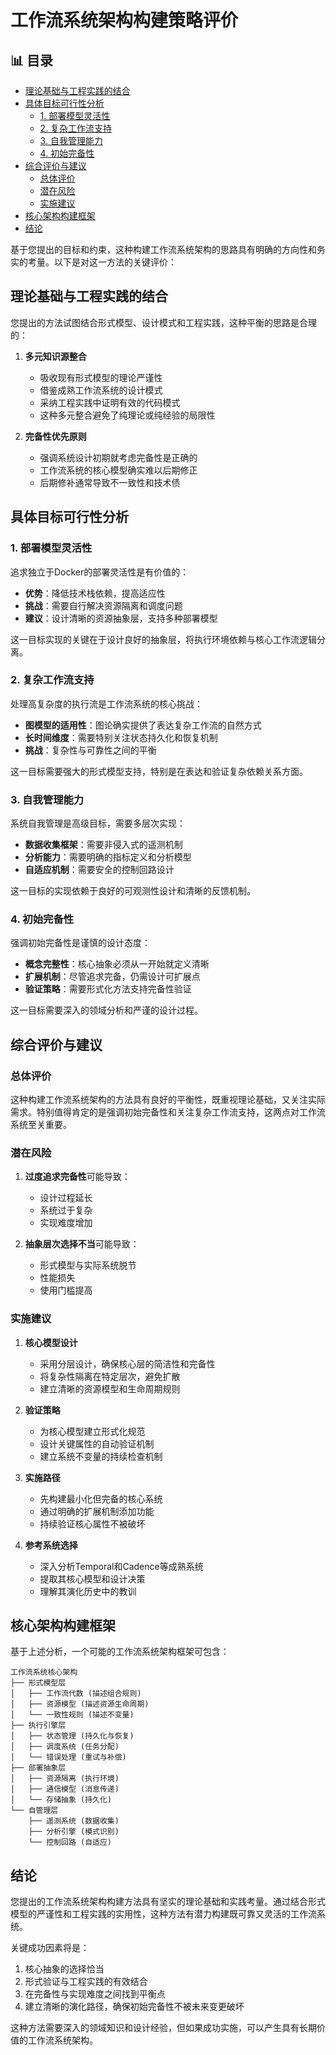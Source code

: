 ﻿# 工作流系统架构构建策略评价


## 📊 目录

- [理论基础与工程实践的结合](#理论基础与工程实践的结合)
- [具体目标可行性分析](#具体目标可行性分析)
  - [1. 部署模型灵活性](#1-部署模型灵活性)
  - [2. 复杂工作流支持](#2-复杂工作流支持)
  - [3. 自我管理能力](#3-自我管理能力)
  - [4. 初始完备性](#4-初始完备性)
- [综合评价与建议](#综合评价与建议)
  - [总体评价](#总体评价)
  - [潜在风险](#潜在风险)
  - [实施建议](#实施建议)
- [核心架构构建框架](#核心架构构建框架)
- [结论](#结论)


基于您提出的目标和约束，这种构建工作流系统架构的思路具有明确的方向性和务实的考量。以下是对这一方法的关键评价：

## 理论基础与工程实践的结合

您提出的方法试图结合形式模型、设计模式和工程实践，这种平衡的思路是合理的：

1. **多元知识源整合**
   - 吸收现有形式模型的理论严谨性
   - 借鉴成熟工作流系统的设计模式
   - 采纳工程实践中证明有效的代码模式
   - 这种多元整合避免了纯理论或纯经验的局限性

2. **完备性优先原则**
   - 强调系统设计初期就考虑完备性是正确的
   - 工作流系统的核心模型确实难以后期修正
   - 后期修补通常导致不一致性和技术债

## 具体目标可行性分析

### 1. 部署模型灵活性

追求独立于Docker的部署灵活性是有价值的：

- **优势**：降低技术栈依赖，提高适应性
- **挑战**：需要自行解决资源隔离和调度问题
- **建议**：设计清晰的资源抽象层，支持多种部署模型

这一目标实现的关键在于设计良好的抽象层，将执行环境依赖与核心工作流逻辑分离。

### 2. 复杂工作流支持

处理高复杂度的执行流是工作流系统的核心挑战：

- **图模型的适用性**：图论确实提供了表达复杂工作流的自然方式
- **长时间维度**：需要特别关注状态持久化和恢复机制
- **挑战**：复杂性与可靠性之间的平衡

这一目标需要强大的形式模型支持，特别是在表达和验证复杂依赖关系方面。

### 3. 自我管理能力

系统自我管理是高级目标，需要多层次实现：

- **数据收集框架**：需要非侵入式的遥测机制
- **分析能力**：需要明确的指标定义和分析模型
- **自适应机制**：需要安全的控制回路设计

这一目标的实现依赖于良好的可观测性设计和清晰的反馈机制。

### 4. 初始完备性

强调初始完备性是谨慎的设计态度：

- **概念完整性**：核心抽象必须从一开始就定义清晰
- **扩展机制**：尽管追求完备，仍需设计可扩展点
- **验证策略**：需要形式化方法支持完备性验证

这一目标需要深入的领域分析和严谨的设计过程。

## 综合评价与建议

### 总体评价

这种构建工作流系统架构的方法具有良好的平衡性，既重视理论基础，又关注实际需求。特别值得肯定的是强调初始完备性和关注复杂工作流支持，这两点对工作流系统至关重要。

### 潜在风险

1. **过度追求完备性**可能导致：
   - 设计过程延长
   - 系统过于复杂
   - 实现难度增加

2. **抽象层次选择不当**可能导致：
   - 形式模型与实际系统脱节
   - 性能损失
   - 使用门槛提高

### 实施建议

1. **核心模型设计**
   - 采用分层设计，确保核心层的简洁性和完备性
   - 将复杂性隔离在特定层次，避免扩散
   - 建立清晰的资源模型和生命周期规则

2. **验证策略**
   - 为核心模型建立形式化规范
   - 设计关键属性的自动验证机制
   - 建立系统不变量的持续检查机制

3. **实施路径**
   - 先构建最小化但完备的核心系统
   - 通过明确的扩展机制添加功能
   - 持续验证核心属性不被破坏

4. **参考系统选择**
   - 深入分析Temporal和Cadence等成熟系统
   - 提取其核心模型和设计决策
   - 理解其演化历史中的教训

## 核心架构构建框架

基于上述分析，一个可能的工作流系统架构框架可包含：

```text
工作流系统核心架构
├── 形式模型层
│   ├── 工作流代数 (描述组合规则)
│   ├── 资源模型 (描述资源生命周期)
│   └── 一致性规则 (描述不变量)
├── 执行引擎层
│   ├── 状态管理 (持久化与恢复)
│   ├── 调度系统 (任务分配)
│   └── 错误处理 (重试与补偿)
├── 部署抽象层
│   ├── 资源隔离 (执行环境)
│   ├── 通信模型 (消息传递)
│   └── 存储抽象 (持久化)
└── 自管理层
    ├── 遥测系统 (数据收集)
    ├── 分析引擎 (模式识别)
    └── 控制回路 (自适应)
```

## 结论

您提出的工作流系统架构构建方法具有坚实的理论基础和实践考量。通过结合形式模型的严谨性和工程实践的实用性，这种方法有潜力构建既可靠又灵活的工作流系统。

关键成功因素将是：

1. 核心抽象的选择恰当
2. 形式验证与工程实践的有效结合
3. 在完备性与实现难度之间找到平衡点
4. 建立清晰的演化路径，确保初始完备性不被未来变更破坏

这种方法需要深入的领域知识和设计经验，但如果成功实施，可以产生具有长期价值的工作流系统架构。
